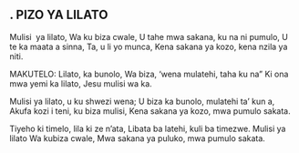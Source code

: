 ## . PIZO YA LILATO

Mulisi  ya lilato, Wa ku biza cwale,
U tahe mwa sakana, ku na ni pumulo,
U te ka maata a sinna, Ta, u li yo munca,
Kena sakana ya kozo, kena nzila ya niti.

MAKUTELO:
Lilato, ka bunolo, Wa biza,
‘wena mulatehi, taha ku na”
Ki ona mwa yemi ka lilato, Jesu mulisi wa ka.


Mulisi ya lilato, u ku shwezi wena;
U biza ka bunolo, mulatehi ta’ kun a,
Akufa kozi i teni, ku biza mulisi,
Kena sakana ya kozo, mwa pumulo sakata.


Tiyeho ki timelo, lila ki ze n’ata,
Libata ba latehi, kuli ba timezwe.
Mulisi ya lilato Wa kubiza cwale,
Mwa sakana ya puluko, mwa pumulo sakata.


